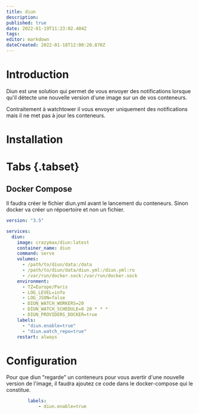 ```yaml
---
title: diun
description: 
published: true
date: 2022-01-19T11:23:02.404Z
tags: 
editor: markdown
dateCreated: 2022-01-18T12:00:20.870Z
---
```


# Introduction
Diun est une solution qui permet de vous envoyer des notifications lorsque qu'il détecte une nouvelle version d'une image sur un de vos conteneurs.

Contraitement à watchtower il vous envoyer uniquement des notifications mais il ne met pas à jour les conteneurs. 

# Installation
# Tabs {.tabset}
## Docker Compose

Il faudra créer le fichier diun.yml avant le lancement du conteneurs. Sinon docker va créer un répoertoire et non un fichier.

```yml
version: "3.5"

services:
  diun:
    image: crazymax/diun:latest
    container_name: diun
    command: serve
    volumes:
      - /path/to/diun/data:/data
      - /path/to/diun/data/diun.yml:/diun.yml:ro
      - /var/run/docker.sock:/var/run/docker.sock
    environment:
      - TZ=Europe/Paris
      - LOG_LEVEL=info
      - LOG_JSON=false
      - DIUN_WATCH_WORKERS=20
      - DIUN_WATCH_SCHEDULE=0 20 * * *
      - DIUN_PROVIDERS_DOCKER=true
    labels:
      - "diun.enable=true"
      - "diun.watch_repo=true"
    restart: always
```
# Configuration

Pour que diun "regarde" un conteneurs pour vous avertir d'une nouvelle version de l'image, il faudra ajoutez ce code dans le docker-compose qui le constitue.

```yml
        labels:
            - diun.enable=true
```

